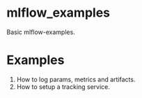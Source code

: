 # mlflow_examples
Basic mlflow-examples.

# Examples
1. How to log params, metrics and artifacts.
2. How to setup a tracking service.

